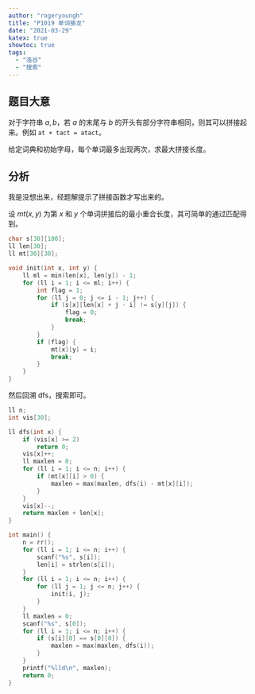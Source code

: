 ```yaml
---
author: "rogeryoungh"
title: "P1019 单词接龙"
date: "2021-03-29"
katex: true
showtoc: true
tags: 
  - "洛谷"
  - "搜索"
---
```


## 题目大意

对于字符串 $a,b$，若 $a$ 的末尾与 $b$ 的开头有部分字符串相同，则其可以拼接起来。例如 `at + tact = atact`。

给定词典和初始字母，每个单词最多出现两次，求最大拼接长度。

## 分析

我是没想出来，经题解提示了拼接函数才写出来的。

设 $mt(x,y)$ 为第 $x$ 和 $y$ 个单词拼接后的最小重合长度，其可简单的通过匹配得到。

```cpp
char s[30][100];
ll len[30];
ll mt[30][30];

void init(int x, int y) {
    ll ml = min(len[x], len[y]) - 1;
    for (ll i = 1; i <= ml; i++) {
        int flag = 1;
        for (ll j = 0; j <= i - 1; j++) {
            if (s[x][len[x] + j - i] != s[y][j]) {
                flag = 0;
                break;
            }
        }
        if (flag) {
            mt[x][y] = i;
            break;
        }
    }
}
```

然后回溯 dfs，搜索即可。

```cpp
ll n;
int vis[30];

ll dfs(int x) {
    if (vis[x] >= 2)
        return 0;
    vis[x]++;
    ll maxlen = 0;
    for (ll i = 1; i <= n; i++) {
        if (mt[x][i] > 0) {
            maxlen = max(maxlen, dfs(i) - mt[x][i]);
        }
    }
    vis[x]--;
    return maxlen + len[x];
}

int main() {
    n = rr();
    for (ll i = 1; i <= n; i++) {
        scanf("%s", s[i]);
        len[i] = strlen(s[i]);
    }
    for (ll i = 1; i <= n; i++) {
        for (ll j = 1; j <= n; j++) {
            init(i, j);
        }
    }
    ll maxlen = 0;
    scanf("%s", s[0]);
    for (ll i = 1; i <= n; i++) {
        if (s[i][0] == s[0][0]) {
            maxlen = max(maxlen, dfs(i));
        }
    }
    printf("%lld\n", maxlen);
    return 0;
}
```

